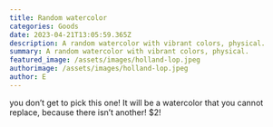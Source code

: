 ```yaml
---
title: Random watercolor
categories: Goods
date: 2023-04-21T13:05:59.365Z
description: A random watercolor with vibrant colors, physical.
summary: A random watercolor with vibrant colors, physical.
featured_image: /assets/images/holland-lop.jpeg
authorimage: /assets/images/holland-lop.jpeg
author: E
---
```

you don’t get to pick this one! It will be a watercolor that you cannot replace, because there isn’t another! $2!